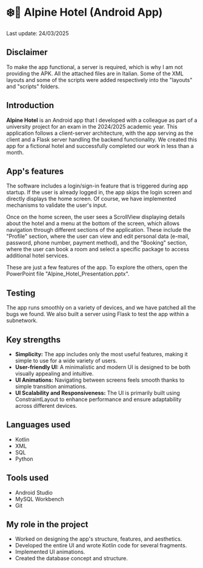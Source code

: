 # ❄️📲 Alpine Hotel (Android App)
Last update: 24/03/2025
## Disclaimer
To make the app functional, a server is required, which is why I am not providing the APK. All the attached files are in Italian. Some of the XML layouts and some of the scripts were added respectively into the "layouts" and "scripts" folders. 
## Introduction
**Alpine Hotel** is an Android app that I developed with a colleague as part of a university project for an exam in the 2024/2025 academic year. This application follows a client-server architecture, with the app serving as the client and a Flask server handling the backend functionality.
We created this app for a fictional hotel and successfully completed our work in less than a month.
## App's features
The software includes a login/sign-in feature that is triggered during app startup. If the user is already logged in, the app skips the login screen and directly displays the home screen. Of course, we have implemented mechanisms to validate the user's input.

Once on the home screen, the user sees a ScrollView displaying details about the hotel and a menu at the bottom of the screen, which allows navigation through different sections of the application. These include the "Profile" section, where the user can view and edit personal data (e-mail, password, phone number, payment method), and the "Booking" section, where the user can book a room and select a specific package to access additional hotel services.

These are just a few features of the app. To explore the others, open the PowerPoint file "Alpine_Hotel_Presentation.pptx".
## Testing
The app runs smoothly on a variety of devices, and we have patched all the bugs we found. We also built a server using Flask to test the app within a subnetwork.
## Key strengths
- **Simplicity:** The app includes only the most useful features, making it simple to use for a wide variety of users.
- **User-friendly UI:** A minimalistic and modern UI is designed to be both visually appealing and intuitive.
- **UI Animations:** Navigating between screens feels smooth thanks to simple transition animations.
- **UI Scalability and Responsiveness:** The UI is primarily built using ConstraintLayout to enhance performance and ensure adaptability across different devices.
## Languages used
- Kotlin
- XML
- SQL
- Python
## Tools used
- Android Studio
- MySQL Workbench
- Git
## My role in the project
- Worked on designing the app's structure, features, and aesthetics.
- Developed the entire UI and wrote Kotlin code for several fragments.
- Implemented UI animations.
- Created the database concept and structure.
